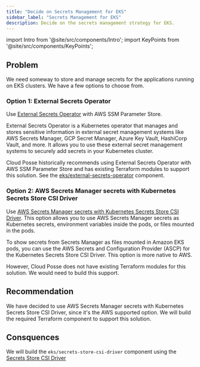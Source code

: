 ```yaml
---
title: "Decide on Secrets Management for EKS"
sidebar_label: "Secrets Management for EKS"
description: Decide on the secrets management strategy for EKS.
---
```

import Intro from '@site/src/components/Intro';
import KeyPoints from '@site/src/components/KeyPoints';

## Problem

We need someway to store and manage secrets for the applications running on EKS clusters. We have a few options to choose from.

### Option 1: External Secrets Operator

Use [External Secrets Operator](https://external-secrets.io/latest/) with AWS SSM Parameter Store.

External Secrets Operator is a Kubernetes operator that manages and stores sensitive information in external secret management systems like AWS Secrets Manager, GCP Secret Manager, Azure Key Vault, HashiCorp Vault, and more. It allows you to use these external secret management systems to securely add secrets in your Kubernetes cluster.

Cloud Posse historically recommends using External Secrets Operator with AWS SSM Parameter Store and has existing Terraform modules to support this solution. See the [eks/external-secrets-operator](/components/library/aws/eks/external-secrets-operator/) component.

### Option 2: AWS Secrets Manager secrets with Kubernetes Secrets Store CSI Driver

Use [AWS Secrets Manager secrets with Kubernetes Secrets Store CSI Driver](https://docs.aws.amazon.com/secretsmanager/latest/userguide/integrating_csi_driver.html). This option allows you to use AWS Secrets Manager secrets as Kubernetes secrets, environment variables inside the pods, or files mounted in the pods.

To show secrets from Secrets Manager as files mounted in Amazon EKS pods, you can use the AWS Secrets and Configuration Provider (ASCP) for the Kubernetes Secrets Store CSI Driver. This option is more native to AWS.

However, Cloud Posse does not have existing Terraform modules for this solution. We would need to build this support.

## Recommendation

We have decided to use AWS Secrets Manager secrets with Kubernetes Secrets Store CSI Driver, since it's the AWS supported option. We will build the required Terraform component to support this solution.

## Consquences

We will build the `eks/secrets-store-csi-driver` component using the [Secrets Store CSI Driver](https://secrets-store-csi-driver.sigs.k8s.io/getting-started/installation)
